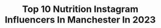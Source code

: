 ---
title: Top 10 Nutrition Instagram Influencers In Manchester In 2023
description: >-
  Find top nutrition Instagram influencers in Manchester in 2023. Most popular hashtags: #nutrition #healthylifestyle #fitness #healthyeating.
platform: Instagram
hits: 5
text_top: Discover the best Instagram accounts on inBeat.
text_bottom: inBeat aggregates 5 Instagram influencers like this in Manchester, United Kingdom for you to work with.
profiles:
  - username: "danhotchocolate"
    fullname: >-
      Danny Roberts
    bio: >-
      🇬🇧🇺🇸 🥊 @UFC Fighter 📧 Business Enquiries: @yurijavier @bossmodelmanagement / Manchester @soulartistmgmt / NYC
    location: "United Kingdom"
    followers: 36677
    engagement: 359
    commentsToLikes: 0.024395
    id: ck55ps7kzb9jq0i1190mmngd0
    verified: true
    hashtags: "#ukmma, #fighter, #ufc, #savage"
  - username: "_.naomifit_"
    fullname: >-
      NAOMI ARMSTRONG // FITNESS
    bio: >-
      ➳ PT in training 📚 ➳ 26 | UK ♥ Your potential is 𝐈𝐧𝐟𝐢𝐧𝐢𝐭𝐞 ♥ @beaybl NAOMIFIT ⬇️🛍
    location: "United Kingdom"
    followers: 5973
    engagement: 353
    commentsToLikes: 0.143158
    id: ckaospetishrs0i78ym7428rz
    verified: false
    hashtags: "#newpost, #fitnessuk, #fitfamuk, #gsfamily"
  - username: "eatswithamy_x"
    fullname: >-
      Amy 🍭Food 🇬🇧 Newcastle/Mcr
    bio: >-
      💕23 ~ Student 💕 ✨Just your average girl eating a lot✨ 📍North East ~ Currently Darlo based📍 📥 DM/email for enquiries/collabs ~ eatswithamy1@gmail.com📥
    location: "United Kingdom"
    followers: 10871
    engagement: 253
    commentsToLikes: 0.070776
    id: ck6uaj1pp3u9t0j71yi28j8pn
    verified: false
    hashtags: "#porridgebowl, #ukblogger, #oats, #breakfasttime"
  - username: "jordanthomaskarate"
    fullname: >-
      Jordan Thomas
    bio: >-
      GB Karate Athlete🇬🇧 🥇World Champion 🥇European Champion @oprogroup Ambassador Team @combatsportsaddict
    location: "United Kingdom"
    followers: 11868
    engagement: 582
    commentsToLikes: 0.028085
    id: ck5zo4ha1pqs90i145k0hys30
    verified: false
    hashtags: "#adidaskarate, #karate, #inspired, #motivation"
  - username: "akeemojuko"
    fullname: >-
      Akeem Ojuko
    bio: >-
      founder @wildpeanutfoods - 2 million units sold - 3,500+ stores currently building @getscript.tv - decentralised film + tv (I produce content too)
    location: "United Kingdom"
    followers: 20346
    engagement: 462
    commentsToLikes: 0.025869
    id: ck6turtwli1hp0j71m6ho28cs
    verified: false
    hashtags: "#cheekysport, #superrep, #niketraining, #hackneymoves"
  - username: "amanda_strachan"
    fullname: >-
      AMANDA STRACHAN
    bio: >-
      Everything is more than what we see 👁 Clean Beauty | Rituals | Mindfulness 🧘🏼‍♀️ Ayurvedic Wisdom & Nutrition 🌱
    location: "United Kingdom"
    followers: 146707
    engagement: 401
    commentsToLikes: 0.014126
    id: ck0vv2h8dn8kb0i199rg3n3qx
    verified: false
    hashtags: "#simplerecipes, #healthyrecipes, #nutrition, #mindfulness"
  - username: "jacobcollier"
    fullname: >-
      Jacob Collier
    bio: >-
      Quester of delicion and nutrition ☃️
    location: "United Kingdom"
    followers: 1971478
    engagement: 783
    commentsToLikes: 0.006086
    id: ck0vy477k25qn0i19tjgji8cx
    verified: true
    hashtags: "#15, #19, #23"
  - username: "roarfitnessgirl"
    fullname: >-
      Sarah Lindsay
    bio: >-
      •3x Olympian •Owner @roarfitnessldn gyms 🇬🇧 🇦🇪 •Founder @roarclasses •Sports Pundit @bbc •Personal Trainer •Nutrition coach •Public Speaker
    location: "United Kingdom"
    followers: 90402
    engagement: 117
    commentsToLikes: 0.083805
    id: ck5px3kjrpxhe0i11y2wwn406
    verified: true
    hashtags: "#positivemindset, #personaltrainer, #fitness, #dubai"
  - username: "ciaralondon"
    fullname: >-
      BODY BY CIARA
    bio: >-
      London 📍 @bodybyciaraapp Online Training & Nutrition📱 @bodybyciarahq Gym & Real Life Training🏠 ⬇️LINKS TO EVERYTHING⬇️
    location: "United Kingdom"
    followers: 132382
    engagement: 127
    commentsToLikes: 0.435709
    id: ck6tnvx80aokp0j71yfzhdj21
    verified: false
    hashtags: ""
  - username: "jodiewood_"
    fullname: >-
      Jodie Matthews (Lawson-Wood)
    bio: >-
      Fashion, Beauty & Lifestyle MSc Nutrition Work enquiries ~ influencers@andrea.ie Shop my jewelry line
    location: "United Kingdom"
    followers: 72179
    engagement: 457
    commentsToLikes: 0.035153
    id: ck5c301niybu70i11uia8230y
    verified: true
    hashtags: "#puenteromano, #marbella, #couple, #outfitinspiration"
---